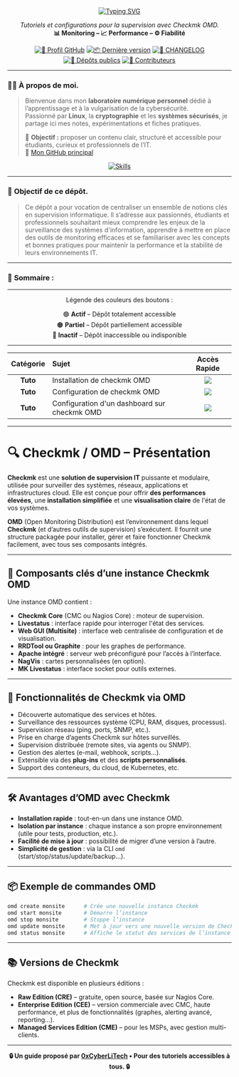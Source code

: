 <div align="center">

  <a href="https://github.com/0xCyberLiTech">
    <img src="https://readme-typing-svg.herokuapp.com?font=Fira+Code&size=32&pause=1000&color=D14A4A&center=true&vCenter=true&width=650&lines=SUPERVISION+AVEC+CHECKMK+OMD;Installation+%26+Configuration;Tutoriels+%26+Fichiers+d'Exemple" alt="Typing SVG" />
  </a>
  
  <p align="center">
    <em>Tutoriels et configurations pour la supervision avec Checkmk OMD.</em><br>
    <b>📊 Monitoring – 📈 Performance – ⚙️ Fiabilité</b>
  </p>

  [![🔗 Profil GitHub](https://img.shields.io/badge/Profil-GitHub-181717?logo=github&style=flat-square)](https://github.com/0xCyberLiTech)
  [![📦 Dernière version](https://img.shields.io/github/v/release/0xCyberLiTech/Checkmk?label=version&style=flat-square&color=blue)](https://github.com/0xCyberLiTech/Checkmk/releases/latest)
  [![📄 CHANGELOG](https://img.shields.io/badge/📄%20Changelog-Checkmk-blue?style=flat-square)](https://github.com/0xCyberLiTech/Checkmk/blob/main/CHANGELOG.md)
  [![📂 Dépôts publics](https://img.shields.io/badge/Dépôts-publics-blue?style=flat-square)](https://github.com/0xCyberLiTech?tab=repositories)
  [![👥 Contributeurs](https://img.shields.io/badge/👥%20Contributeurs-cliquez%20ici-007ec6?style=flat-square)](https://github.com/0xCyberLiTech/Checkmk/graphs/contributors)

</div>

---

### 👨‍💻 **À propos de moi.**

> Bienvenue dans mon **laboratoire numérique personnel** dédié à l’apprentissage et à la vulgarisation de la cybersécurité.  
> Passionné par **Linux**, la **cryptographie** et les **systèmes sécurisés**, je partage ici mes notes, expérimentations et fiches pratiques.  
>  
> 🎯 **Objectif :** proposer un contenu clair, structuré et accessible pour étudiants, curieux et professionnels de l’IT.  
> 🔗 [Mon GitHub principal](https://github.com/0xCyberLiTech)

<p align="center">
  <a href="https://skillicons.dev">
    <img src="https://skillicons.dev/icons?i=linux,debian,bash,docker,nginx,git,vim" alt="Skills" />
  </a>
</p>

---

### 🎯 **Objectif de ce dépôt.**

> Ce dépôt a pour vocation de centraliser un ensemble de notions clés en supervision informatique. Il s’adresse aux passionnés, étudiants et professionnels souhaitant mieux comprendre les enjeux de la
> surveillance des systèmes d'information, apprendre à mettre en place des outils de monitoring efficaces et se familiariser avec les concepts et bonnes pratiques pour maintenir la performance et la stabilité de
> leurs environnements IT.

---

### 🧭 **Sommaire :**

---

<div align="center" style="margin-bottom: 10px;">

Légende des couleurs des boutons :

🟢 **Actif** – Dépôt totalement accessible  
🟠 **Partiel** – Dépôt partiellement accessible  
🔴 **Inactif** – Dépôt inaccessible ou indisponible

</div>

---

<div align="center">

| Catégorie | Sujet | Accès Rapide |
|:---:|:---|:---:|
| **Tuto** | Installation de checkmk OMD | [<img src="https://img.shields.io/badge/EXPLORER-red?style=for-the-badge&logo=github&logoColor=white">]() |
| **Tuto** | Configuration de checkmk OMD | [<img src="https://img.shields.io/badge/EXPLORER-red?style=for-the-badge&logo=github&logoColor=white">]() |
| **Tuto** | Configuration d'un dashboard sur checkmk OMD | [<img src="https://img.shields.io/badge/EXPLORER-red?style=for-the-badge&logo=github&logoColor=white">]() |

</div>

---

# 🔍 Checkmk / OMD – Présentation

**Checkmk** est une **solution de supervision IT** puissante et modulaire, utilisée pour surveiller des systèmes, réseaux, applications et infrastructures cloud. Elle est conçue pour offrir **des performances élevées**, une **installation simplifiée** et une **visualisation claire** de l'état de vos systèmes.

**OMD** (Open Monitoring Distribution) est l’environnement dans lequel **Checkmk** (et d’autres outils de supervision) s’exécutent. Il fournit une structure packagée pour installer, gérer et faire fonctionner Checkmk facilement, avec tous ses composants intégrés.

---

## 🧩 Composants clés d’une instance Checkmk OMD

Une instance OMD contient :

- **Checkmk Core** (CMC ou Nagios Core) : moteur de supervision.  
- **Livestatus** : interface rapide pour interroger l'état des services.  
- **Web GUI (Multisite)** : interface web centralisée de configuration et de visualisation.  
- **RRDTool ou Graphite** : pour les graphes de performance.  
- **Apache intégré** : serveur web préconfiguré pour l’accès à l’interface.  
- **NagVis** : cartes personnalisées (en option).  
- **MK Livestatus** : interface socket pour outils externes.  

---

## 🚀 Fonctionnalités de Checkmk via OMD

- Découverte automatique des services et hôtes.
- Surveillance des ressources système (CPU, RAM, disques, processus).
- Supervision réseau (ping, ports, SNMP, etc.).
- Prise en charge d’agents Checkmk sur hôtes surveillés.
- Supervision distribuée (remote sites, via agents ou SNMP).
- Gestion des alertes (e-mail, webhook, scripts…).
- Extensible via des **plug-ins** et des **scripts personnalisés**.
- Support des conteneurs, du cloud, de Kubernetes, etc.

---

## 🛠️ Avantages d’OMD avec Checkmk

- **Installation rapide** : tout-en-un dans une instance OMD.
- **Isolation par instance** : chaque instance a son propre environnement (utile pour tests, production, etc.).
- **Facilité de mise à jour** : possibilité de migrer d’une version à l’autre.
- **Simplicité de gestion** : via la CLI `omd` (start/stop/status/update/backup…).

---

## 📦 Exemple de commandes OMD

```bash
omd create monsite      # Crée une nouvelle instance Checkmk
omd start monsite       # Démarre l’instance
omd stop monsite        # Stoppe l’instance
omd update monsite      # Met à jour vers une nouvelle version de Checkmk
omd status monsite      # Affiche le statut des services de l’instance
```

---

## 📚 Versions de Checkmk

Checkmk est disponible en plusieurs éditions :

- **Raw Edition (CRE)** – gratuite, open source, basée sur Nagios Core.  
- **Enterprise Edition (CEE)** – version commerciale avec CMC, haute performance, et plus de fonctionnalités (graphes, alerting avancé, reporting…).  
- **Managed Services Edition (CME)** – pour les MSPs, avec gestion multi-clients.

---

<p align="center">
  <b>🔒 Un guide proposé par <a href="https://github.com/0xCyberLiTech">0xCyberLiTech</a> • Pour des tutoriels accessibles à tous. 🔒</b>
</p>
